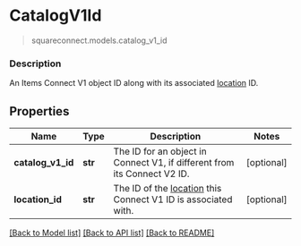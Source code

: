 # CatalogV1Id
> squareconnect.models.catalog_v1_id

### Description

An Items Connect V1 object ID along with its associated [location](#type-location) ID.

## Properties
Name | Type | Description | Notes
------------ | ------------- | ------------- | -------------
**catalog_v1_id** | **str** | The ID for an object in Connect V1, if different from its Connect V2 ID. | [optional]
**location_id** | **str** | The ID of the [location](#type-location) this Connect V1 ID is associated with. | [optional]

[[Back to Model list]](../README.md#documentation-for-models) [[Back to API list]](../README.md#documentation-for-api-endpoints) [[Back to README]](../README.md)


